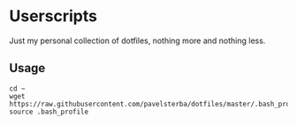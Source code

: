 # Userscripts
Just my personal collection of dotfiles, nothing more and nothing less.

## Usage
```
cd ~
wget https://raw.githubusercontent.com/pavelsterba/dotfiles/master/.bash_profile
source .bash_profile
```
